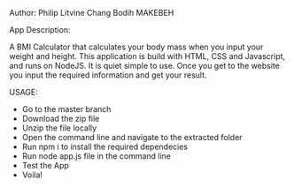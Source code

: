 Author: Philip Litvine Chang Bodih MAKEBEH

App Description:

  A BMI Calculator that calculates your body mass when you input your weight and height.
  This application is build with HTML, CSS and Javascript, and runs on NodeJS.
  It is quiet simple to use. Once you get to the website you input the required information and get
  your result.
  
  USAGE:
  
  - Go to the master branch
  - Download the zip file
  - Unzip the file locally
  - Open the command line and navigate to the extracted folder
  - Run npm i to install the required dependecies
  - Run node app.js file in the command line
  - Test the App
  - Voila!
